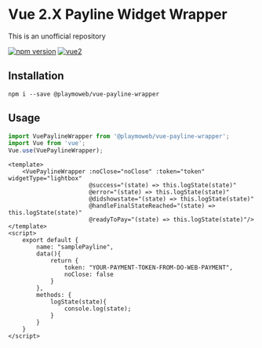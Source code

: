 # Vue 2.X Payline Widget Wrapper

This is an unofficial repository

[![npm version](https://badge.fury.io/js/vue-payline-wrapper.svg)](https://www.npmjs.com/package/@playmoweb/vue-payline-wrapper)
[![vue2](https://img.shields.io/badge/vue-2.2+-brightgreen.svg)](https://vuejs.org/)

## Installation

```shell
npm i --save @playmoweb/vue-payline-wrapper
```

## Usage

```js
import VuePaylineWrapper from '@playmoweb/vue-payline-wrapper';
import Vue from 'vue';
Vue.use(VuePaylineWrapper);
```

```vue
<template>
    <VuePaylineWrapper :noClose="noClose" :token="token" widgetType="lightbox"
                       @success="(state) => this.logState(state)"
                       @error="(state) => this.logState(state)"
                       @didshowstate="(state) => this.logState(state)"
                       @handleFinalStateReached="(state) => this.logState(state)"
                       @readyToPay="(state) => this.logState(state)"/>
</template>
<script>
    export default {
        name: "samplePayline",
        data(){
            return {
                token: "YOUR-PAYMENT-TOKEN-FROM-DO-WEB-PAYMENT",
                noClose: false
            }
        },
        methods: {
            logState(state){
                console.log(state);
            }
        }
    }
</script>
```